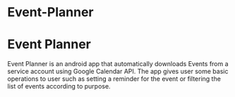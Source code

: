 Event-Planner
=============
# Event Planner
Event Planner is an android app that automatically downloads Events from a service account using Google Calendar API.
The app gives user some basic operations to user such as setting a reminder for the event or filtering the list of events according to purpose.
